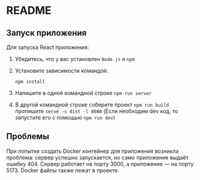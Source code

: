 # README

## Запуск приложения

Для запуска React приложения:

1. Убедитесь, что у вас установлен `Node.js` и `npm`
2. Установите зависимости командой:

   ```
   npm install
   ```
3. Напишите в одной командной строке `npm run server`
4. В другой командной строке соберите проект `npm run build` пропишите `serve -s dist -l 8080` (Если необходим dev код, то запустите его с помощью `npm run dev`) 

## Проблемы
При попытке создать Docker контейнер для приложения возникла проблема: сервер успешно запускается, но само приложение выдаёт ошибку 404. Сервер работает на порту 3000, а приложение — на порту 5173. Docker файлы также лежат в проекте.
